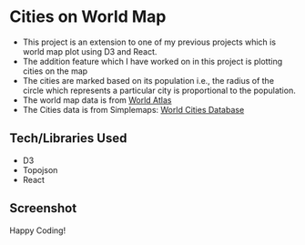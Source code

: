 # Cities on World Map

- This project is an extension to one of my previous projects which is world map plot using D3 and React.
- The addition feature which I have worked on in this project is plotting cities on the map
- The cities are marked based on its population i.e., the radius of the circle which represents a particular city is proportional to the population.
- The world map data is from [World Atlas](https://unpkg.com/world-atlas@2.0.2/countries-50m.json)
- The Cities data is from Simplemaps: [World Cities Database](https://simplemaps.com/data/world-cities)

## Tech/Libraries Used

- D3
- Topojson
- React

## Screenshot


Happy Coding!
